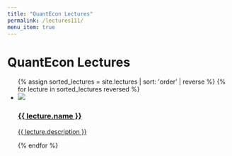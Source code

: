 ```yaml
---
title: "QuantEcon Lectures"
permalink: /lectures111/
menu_item: true
---
```

# QuantEcon Lectures

<div class="home-series">
    <ul>
        {% assign sorted_lectures = site.lectures | sort: 'order' | reverse %}
        {% for lecture in sorted_lectures reversed %}
        <li>
            <a href="{{ lecture.link }}">
                <span class="icon"><img src="/assets/img/projects/{{ lecture.image }}"></span>
                <h3 color="#3070B6">{{ lecture.name }}</h3>
				<p>{{ lecture.description }}</p>
            </a>
        </li>
		{% endfor %}
    </ul>
</div>
